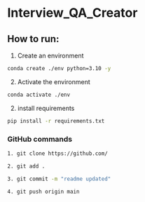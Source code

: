 # Interview_QA_Creator

## How to run:

1. Create an environment

```bash
conda create ./env python=3.10 -y

```

2. Activate the environment

```bash
conda activate ./env
```

2. install requirements

```bash
pip install -r requirements.txt
```


### GitHub commands

```bash
1. git clone https://github.com/

2. git add .

3. git commit -m "readme updated"

4. git push origin main

```
